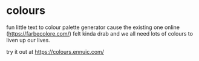 # colours

fun little text to colour palette generator cause the existing one online (https://farbecolore.com/) felt kinda drab and we all need lots of colours to liven up our lives.

try it out at https://colours.ennuic.com/ 
